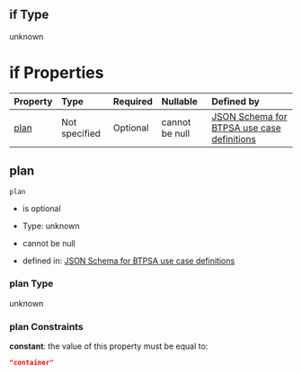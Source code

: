 ## if Type

unknown

# if Properties

| Property      | Type          | Required | Nullable       | Defined by                                                                                                                                                                                                                                    |
| :------------ | :------------ | :------- | :------------- | :-------------------------------------------------------------------------------------------------------------------------------------------------------------------------------------------------------------------------------------------- |
| [plan](#plan) | Not specified | Optional | cannot be null | [JSON Schema for BTPSA use case definitions](btpsa-usecase-properties-services-items-allof-1-then-allof-104-then-allof-0-if-properties-plan.md "undefined#/properties/services/items/allOf/1/then/allOf/104/then/allOf/0/if/properties/plan") |

## plan



`plan`

*   is optional

*   Type: unknown

*   cannot be null

*   defined in: [JSON Schema for BTPSA use case definitions](btpsa-usecase-properties-services-items-allof-1-then-allof-104-then-allof-0-if-properties-plan.md "undefined#/properties/services/items/allOf/1/then/allOf/104/then/allOf/0/if/properties/plan")

### plan Type

unknown

### plan Constraints

**constant**: the value of this property must be equal to:

```json
"container"
```
